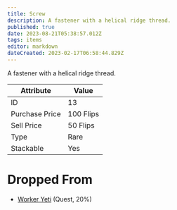 ```yaml
---
title: Screw
description: A fastener with a helical ridge thread.
published: true
date: 2023-08-21T05:38:57.012Z
tags: items
editor: markdown
dateCreated: 2023-02-17T06:58:44.829Z
---
```


A fastener with a helical ridge thread.

|Attribute|Value|
|-|-|
|ID|13|
|Purchase Price|100 Flips|
|Sell Price|50 Flips|
|Type|Rare|
|Stackable|Yes|


# Dropped From
 * [Worker Yeti](/monsters/worker-yeti) (Quest, 20%)
